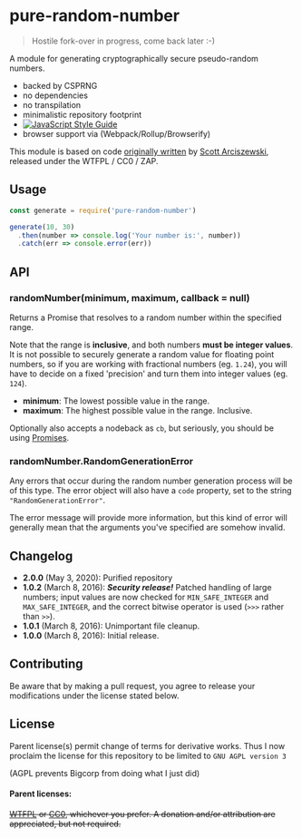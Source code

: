 # pure-random-number

> Hostile fork-over in progress, come back later :-)

A module for generating cryptographically secure pseudo-random numbers.

- backed by CSPRNG
- no dependencies
- no transpilation
- minimalistic repository footprint
- [![JavaScript Style Guide](https://img.shields.io/badge/code_style-standard-brightgreen.svg)](https://standardjs.com)
- browser support via (Webpack/Rollup/Browserify)

This module is based on code [originally written](https://gist.github.com/sarciszewski/88a7ed143204d17c3e42) by [Scott Arciszewski](https://github.com/sarciszewski), released under the WTFPL / CC0 / ZAP.

## Usage

```js
const generate = require('pure-random-number')

generate(10, 30)
  .then(number => console.log('Your number is:', number))
  .catch(err => console.error(err))
```

## API

### randomNumber(minimum, maximum, callback = null)

Returns a Promise that resolves to a random number within the specified range.

Note that the range is __inclusive__, and both numbers __must be integer values__. It is not possible to securely generate a random value for floating point numbers, so if you are working with fractional numbers (eg. `1.24`), you will have to decide on a fixed 'precision' and turn them into integer values (eg. `124`).

* __minimum__: The lowest possible value in the range.
* __maximum__: The highest possible value in the range. Inclusive.

Optionally also accepts a nodeback as `cb`, but seriously, you should be using [Promises](https://gist.github.com/joepie91/791640557e3e5fd80861).

### randomNumber.RandomGenerationError

Any errors that occur during the random number generation process will be of this type. The error object will also have a `code` property, set to the string `"RandomGenerationError"`.

The error message will provide more information, but this kind of error will generally mean that the arguments you've specified are somehow invalid.

## Changelog
* __2.0.0__ (May 3, 2020): Purified repository
* __1.0.2__ (March 8, 2016): __*Security release!*__ Patched handling of large numbers; input values are now checked for `MIN_SAFE_INTEGER` and `MAX_SAFE_INTEGER`, and the correct bitwise operator is used (`>>>` rather than `>>`).
* __1.0.1__ (March 8, 2016): Unimportant file cleanup.
* __1.0.0__ (March 8, 2016): Initial release.

## Contributing

Be aware that by making a pull request, you agree to release your modifications under the license stated below.

## License

Parent license(s) permit change of terms for derivative works.
Thus I now proclaim the license for this repository to be limited to
`GNU AGPL version 3`

(AGPL prevents Bigcorp from doing what I just did)


#### Parent licenses:

~~[WTFPL](http://www.wtfpl.net/txt/copying/) or [CC0](https://creativecommons.org/publicdomain/zero/1.0/), whichever you prefer. A donation and/or attribution are appreciated, but not required.~~

